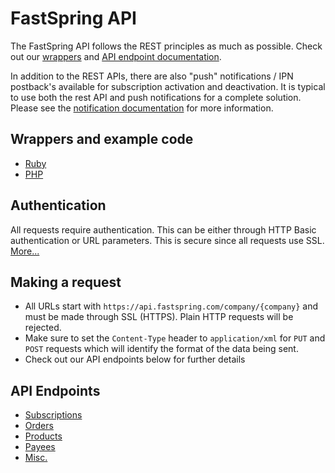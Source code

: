 FastSpring API
==============

The FastSpring API follows the REST principles as much as possible. Check out our [wrappers](#wrappers-and-example-code) and [API endpoint documentation](#api-endpoints).

In addition to the REST APIs, there are also "push" notifications / IPN postback's available for subscription activation and deactivation.  It is typical to use both the rest API and push notifications for a complete solution.  Please see the [notification documentation](https://support.fastspring.com/entries/236490-notifications-overview) for more information.


Wrappers and example code
-------------------------

* [Ruby](http://github.com/fastspring/fastspring-ruby)
* [PHP](http://github.com/fastspring/fastspring-php)


Authentication
--------------

All requests require authentication. This can be either through HTTP Basic authentication or URL parameters. This is secure since all requests use SSL. [More...](http://github.com/fastspring/fastspring-api/blob/master/sections/authentication.mdown)


Making a request
---------------

* All URLs start with `https://api.fastspring.com/company/{company}` and must be made through SSL (HTTPS). Plain HTTP requests will be rejected.
* Make sure to set the `Content-Type` header to `application/xml` for `PUT` and `POST` requests which will identify the format of the data being sent.
* Check out our API endpoints below for further details


API Endpoints
-------------

* [Subscriptions](http://github.com/fastspring/fastspring-api-preview/blob/master/sections/subscriptions.mdown)
* [Orders](http://github.com/fastspring/fastspring-api-preview/blob/master/sections/orders.mdown)
* [Products](http://github.com/fastspring/fastspring-api-preview/blob/master/sections/products.mdown)
* [Payees](http://github.com/fastspring/fastspring-api-preview/blob/master/sections/payees.mdown)
* [Misc.](http://github.com/fastspring/fastspring-api-preview/blob/master/sections/misc.mdown)
